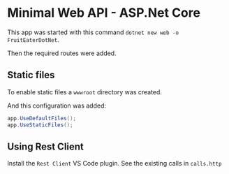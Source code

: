 # Minimal Web API - ASP.Net Core

This app was started with this command `dotnet new web -o FruitEaterDotNet`.

Then the required routes were added.

## Static files

To enable static files a `wwwroot` directory was created.

And this configuration was added:

```c#
app.UseDefaultFiles();
app.UseStaticFiles();
```

## Using Rest Client

Install the `Rest Client` VS Code plugin.
See the existing calls in `calls.http`
